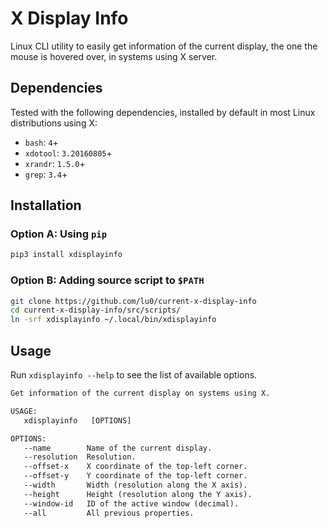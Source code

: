 # X Display Info

Linux CLI utility to easily get information of the current display, the one the
mouse is hovered over, in systems using X server.

## Dependencies

Tested with the following dependencies, installed by default in most Linux
distributions using X:

- `bash`: `4`+
- `xdotool`: `3.20160805`+
- `xrandr`: `1.5.0`+
- `grep`: `3.4`+

## Installation

### Option A: Using `pip`

```sh
pip3 install xdisplayinfo
```

### Option B: Adding source script to `$PATH`

```sh
git clone https://github.com/lu0/current-x-display-info
cd current-x-display-info/src/scripts/
ln -srf xdisplayinfo ~/.local/bin/xdisplayinfo
```


## Usage

Run `xdisplayinfo --help` to see the list of available options.

```txt
Get information of the current display on systems using X.

USAGE:
   xdisplayinfo   [OPTIONS]

OPTIONS:
   --name        Name of the current display.
   --resolution  Resolution.
   --offset-x    X coordinate of the top-left corner.
   --offset-y    Y coordinate of the top-left corner.
   --width       Width (resolution along the X axis).
   --height      Height (resolution along the Y axis).
   --window-id   ID of the active window (decimal).
   --all         All previous properties.
```

